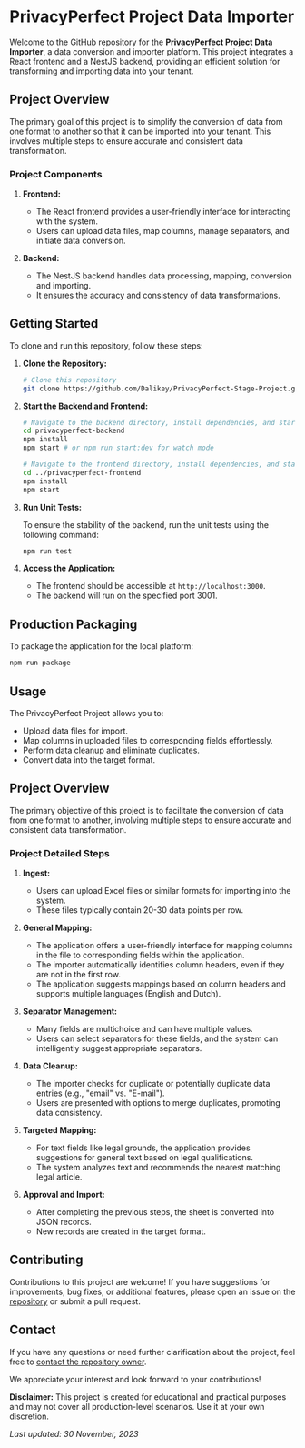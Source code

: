# PrivacyPerfect Project Data Importer

Welcome to the GitHub repository for the **PrivacyPerfect Project Data Importer**, a data conversion and importer platform. This project integrates a React frontend and a NestJS backend, providing an efficient solution for transforming and importing data into your tenant.

## Project Overview

The primary goal of this project is to simplify the conversion of data from one format to another so that it can be imported into your tenant. This involves multiple steps to ensure accurate and consistent data transformation.

### Project Components

1. **Frontend:**

    - The React frontend provides a user-friendly interface for interacting with the system.
    - Users can upload data files, map columns, manage separators, and initiate data conversion.

2. **Backend:**

    - The NestJS backend handles data processing, mapping, conversion and importing.
    - It ensures the accuracy and consistency of data transformations.

## Getting Started

To clone and run this repository, follow these steps:

1. **Clone the Repository:**

    ```bash
    # Clone this repository
    git clone https://github.com/Dalikey/PrivacyPerfect-Stage-Project.git
    ```

2. **Start the Backend and Frontend:**

    ```bash
    # Navigate to the backend directory, install dependencies, and start the server
    cd privacyperfect-backend
    npm install
    npm start # or npm run start:dev for watch mode
    ```

    ```bash
    # Navigate to the frontend directory, install dependencies, and start the development server
    cd ../privacyperfect-frontend
    npm install
    npm start
    ```

3. **Run Unit Tests:**

    To ensure the stability of the backend, run the unit tests using the following command:

    ```bash
    npm run test
    ```

4. **Access the Application:**

    - The frontend should be accessible at `http://localhost:3000`.
    - The backend will run on the specified port 3001.

## Production Packaging

To package the application for the local platform:

```bash
npm run package
```

## Usage

The PrivacyPerfect Project allows you to:

-   Upload data files for import.
-   Map columns in uploaded files to corresponding fields effortlessly.
-   Perform data cleanup and eliminate duplicates.
-   Convert data into the target format.

## Project Overview

The primary objective of this project is to facilitate the conversion of data from one format to another, involving multiple steps to ensure accurate and consistent data transformation.

### Project Detailed Steps

1. **Ingest:**

    - Users can upload Excel files or similar formats for importing into the system.
    - These files typically contain 20-30 data points per row.

2. **General Mapping:**

    - The application offers a user-friendly interface for mapping columns in the file to corresponding fields within the application.
    - The importer automatically identifies column headers, even if they are not in the first row.
    - The application suggests mappings based on column headers and supports multiple languages (English and Dutch).

3. **Separator Management:**

    - Many fields are multichoice and can have multiple values.
    - Users can select separators for these fields, and the system can intelligently suggest appropriate separators.

4. **Data Cleanup:**

    - The importer checks for duplicate or potentially duplicate data entries (e.g., "email" vs. "E-mail").
    - Users are presented with options to merge duplicates, promoting data consistency.

5. **Targeted Mapping:**

    - For text fields like legal grounds, the application provides suggestions for general text based on legal qualifications.
    - The system analyzes text and recommends the nearest matching legal article.

6. **Approval and Import:**
    - After completing the previous steps, the sheet is converted into JSON records.
    - New records are created in the target format.

## Contributing

Contributions to this project are welcome! If you have suggestions for improvements, bug fixes, or additional features, please open an issue on the [repository](https://github.com/Dalikey/PrivacyPerfect-Stage-Project) or submit a pull request.

## Contact

If you have any questions or need further clarification about the project, feel free to [contact the repository owner](mailto:junhao@hotmail.com).

We appreciate your interest and look forward to your contributions!

**Disclaimer:** This project is created for educational and practical purposes and may not cover all production-level scenarios. Use it at your own discretion.

_Last updated: 30 November, 2023_
